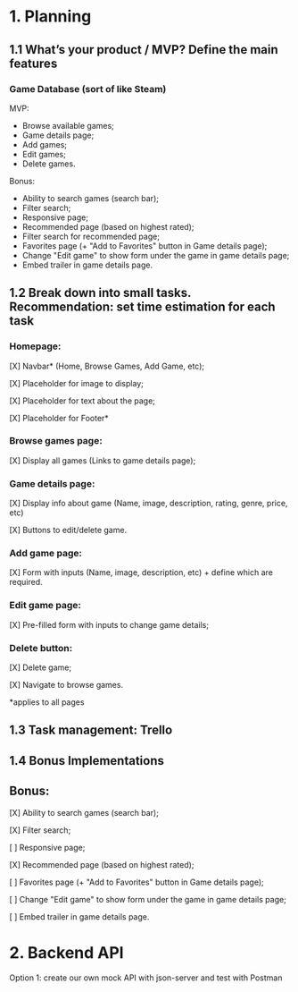 # 1. Planning

## 1.1 What’s your product / MVP? Define the main features


### Game Database (sort of like Steam)

MVP:
- Browse available games;
- Game details page;
- Add games;
- Edit games;
- Delete games.

Bonus:
- Ability to search games (search bar);
- Filter search;
- Responsive page;
- Recommended page (based on highest rated);
- Filter search for recommended page;
- Favorites page (+ "Add to Favorites" button in Game details page);
- Change "Edit game" to show form under the game in game details page;
- Embed trailer in game details page.


## 1.2 Break down into small tasks. Recommendation: set time estimation for each task

### Homepage:

[X] Navbar* (Home, Browse Games, Add Game, etc);

[X] Placeholder for image to display;

[X] Placeholder for text about the page;

[X] Placeholder for Footer* 


### Browse games page:

[X] Display all games (Links to game details page);


### Game details page:

[X] Display info about game (Name, image, description, rating, genre, price, etc)

[X] Buttons to edit/delete game.


### Add game page:

[X] Form with inputs (Name, image, description, etc) + define which are required.

### Edit game page:

[X] Pre-filled form with inputs to change game details;


### Delete button:

[X] Delete game;

[X] Navigate to browse games.


*applies to all pages


## 1.3 Task management: Trello


## 1.4 Bonus Implementations

## Bonus:

[X] Ability to search games (search bar);

[X] Filter search;

[ ] Responsive page;

[X] Recommended page (based on highest rated);

[ ] Favorites page (+ "Add to Favorites" button in Game details page);

[ ] Change "Edit game" to show form under the game in game details page;

[ ] Embed trailer in game details page.


# 2. Backend API

Option 1: create our own mock API with json-server and test with Postman
